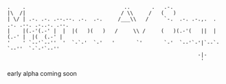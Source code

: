     .    .                                ..       .   .-.                                   
    |\  /|                               / \\     /   (   )                                  
    | \/ | .-. .-. .--.--. .-.  .-.     /___\\   /     `-.  .-. .-.,.  . .-. .--. .-..-. .--.
    |    |(.-'(.-' |  |  |(   )(   )   /     \\ /     (   )(.-'(   ||  |(.-' |  |(  (.-' |   
    '    ' `--'`--''  '  `-`-'  `-'   '       `'       `-'  `--'`-'|`--`-`--''  `-`-'`--''   
                                                                  -|-                        
                                                                   '                         


early alpha coming soon

